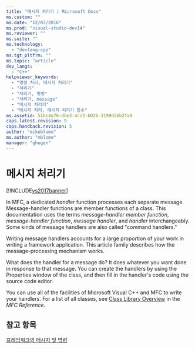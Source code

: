 ```yaml
---
title: "메시지 처리기 | Microsoft Docs"
ms.custom: ""
ms.date: "12/03/2016"
ms.prod: "visual-studio-dev14"
ms.reviewer: ""
ms.suite: ""
ms.technology: 
  - "devlang-cpp"
ms.tgt_pltfrm: ""
ms.topic: "article"
dev_langs: 
  - "C++"
helpviewer_keywords: 
  - "명령 처리, 메시지 처리기"
  - "처리기"
  - "처리기, 명령"
  - "처리기, message"
  - "메시지 처리기"
  - "메시지 처리, 메시지 처리기 함수"
ms.assetid: 51bc4e76-dbe3-4cc2-b026-3199d56b2fa9
caps.latest.revision: 9
caps.handback.revision: 5
author: "mikeblome"
ms.author: "mblome"
manager: "ghogen"
---
```

# 메시지 처리기
[!INCLUDE[vs2017banner](../assembler/inline/includes/vs2017banner.md)]

In MFC, a dedicated *handler* function processes each separate message.  Message\-handler functions are member functions of a class.  This documentation uses the terms *message\-handler member function*, *message\-handler function*, *message handler*, and *handler* interchangeably.  Some kinds of message handlers are also called "command handlers."  
  
 Writing message handlers accounts for a large proportion of your work in writing a framework application.  This article family describes how the message\-processing mechanism works.  
  
 What does the handler for a message do?  It does whatever you want done in response to that message.  You can create the handlers by using the Properties window of the class, and then fill in the handler's code using the source code editor.  
  
 You can use all of the facilities of Microsoft Visual C\+\+ and MFC to write your handlers.  For a list of all classes, see [Class Library Overview](../mfc/class-library-overview.md) in the *MFC Reference*.  
  
## 참고 항목  
 [프레임워크의 메시지 및 명령](../mfc/messages-and-commands-in-the-framework.md)